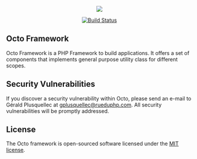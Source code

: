 <p align="center"><a href="https://github.com/rueduphp" target="_blank"><img src="https://avatars3.githubusercontent.com/u/22199444?v=3&s=460"></a></p>

<p align="center">
<a href="https://travis-ci.org/rueduphp/octo"><img src="https://travis-ci.org/rueduphp/octo.svg" alt="Build Status"></a>
</p>

## Octo Framework

Octo Framework is a PHP Framework to build applications.
It offers a set of components that implements general purpose
utility class for different scopes.

## Security Vulnerabilities

If you discover a security vulnerability within Octo, please send an e-mail to Gérald Plusquellec at gplusquellec@rueduphp.com. All security vulnerabilities will be promptly addressed.

## License

The Octo framework is open-sourced software licensed under the [MIT license](http://opensource.org/licenses/MIT).
